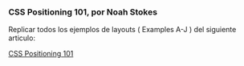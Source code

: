### CSS Positioning 101, por Noah Stokes

Replicar todos los ejemplos de layouts ( Examples A-J ) del siguiente articulo:

[CSS Positioning 101](https://alistapart.com/article/css-positioning-101 "CSS Positioning 101")